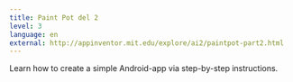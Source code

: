 ```yaml
---
title: Paint Pot del 2
level: 3
language: en
external: http://appinventor.mit.edu/explore/ai2/paintpot-part2.html
---
```


Learn how to create a simple Android-app via step-by-step instructions.
